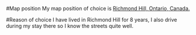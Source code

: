 #Map position
My map position of choice is [Richmond Hill, Ontario, Canada.](https://www.openstreetmap.org/relation/2407259)

#Reason of choice
I have lived in Richmond Hill for 8 years, I also drive during my stay there so I know the streets quite well.
